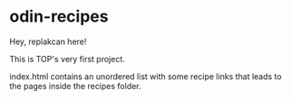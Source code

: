 # odin-recipes

Hey, replakcan here!

This is TOP's very first project.

index.html contains an unordered list with some recipe links that leads to the pages inside the recipes folder.


